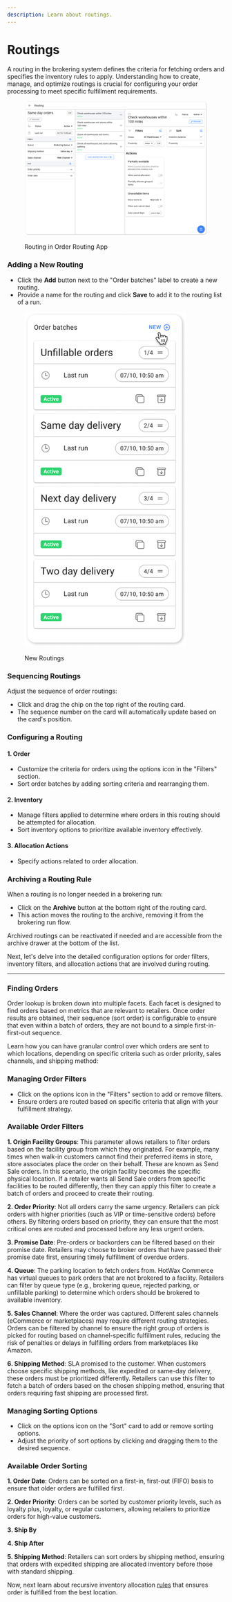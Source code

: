 ```yaml
---
description: Learn about routings.
---
```


# Routings

A routing in the brokering system defines the criteria for fetching orders and specifies the inventory rules to apply. Understanding how to create, manage, and optimize routings is crucial for configuring your order processing to meet specific fulfillment requirements.

<figure><img src="../.gitbook/assets/Routings.png" alt=""><figcaption><p>Routing in Order Routing App</p></figcaption></figure>

### Adding a New Routing

* Click the **Add** button next to the "Order batches" label to create a new routing.
* Provide a name for the routing and click **Save** to add it to the routing list of a run.

<figure><img src="../.gitbook/assets/Order Batches.png" alt="" width="375"><figcaption><p>New Routings</p></figcaption></figure>

### Sequencing Routings

Adjust the sequence of order routings:

* Click and drag the chip on the top right of the routing card.
* The sequence number on the card will automatically update based on the card's position.

### Configuring a Routing

#### 1. Order

* Customize the criteria for orders using the options icon in the "Filters" section.
* Sort order batches by adding sorting criteria and rearranging them.

#### 2. Inventory

* Manage filters applied to determine where orders in this routing should be attempted for allocation.
* Sort inventory options to prioritize available inventory effectively.

#### 3. Allocation Actions

* Specify actions related to order allocation.

### Archiving a Routing Rule

When a routing is no longer needed in a brokering run:

* Click on the **Archive** button at the bottom right of the routing card.
* This action moves the routing to the archive, removing it from the brokering run flow.

Archived routings can be reactivated if needed and are accessible from the archive drawer at the bottom of the list.

Next, let's delve into the detailed configuration options for order filters, inventory filters, and allocation actions that are involved during routing.

***

### Finding Orders

Order lookup is broken down into multiple facets. Each facet is designed to find orders based on metrics that are relevant to retailers. Once order results are obtained, their sequence (sort order) is configurable to ensure that even within a batch of orders, they are not bound to a simple first-in-first-out sequence.

Learn how you can have granular control over which orders are sent to which locations, depending on specific criteria such as order priority, sales channels, and shipping method:

### Managing Order Filters

* Click on the options icon in the "Filters" section to add or remove filters.
* Ensure orders are routed based on specific criteria that align with your fulfillment strategy.

### Available Order Filters

**1. Origin Facility Groups**: This parameter allows retailers to filter orders based on the facility group from which they originated. For example, many times when walk-in customers cannot find their preferred items in store, store associates place the order on their behalf. These are known as Send Sale orders. In this scenario, the origin facility becomes the specific physical location. If a retailer wants all Send Sale orders from specific facilities to be routed differently, then they can apply this filter to create a batch of orders and proceed to create their routing.

**2. Order Priority**: Not all orders carry the same urgency. Retailers can pick orders with higher priorities (such as VIP or time-sensitive orders) before others. By filtering orders based on priority, they can ensure that the most critical ones are routed and processed before any less urgent orders.

**3. Promise Date**: Pre-orders or backorders can be filtered based on their promise date. Retailers may choose to broker orders that have passed their promise date first, ensuring timely fulfillment of overdue orders.

**4. Queue**: The parking location to fetch orders from. HotWax Commerce has virtual queues to park orders that are not brokered to a facility. Retailers can filter by queue type (e.g., brokering queue, rejected parking, or unfillable parking) to determine which orders should be brokered to available inventory.

**5. Sales Channel**: Where the order was captured. Different sales channels (eCommerce or marketplaces) may require different routing strategies. Orders can be filtered by channel to ensure the right group of orders is picked for routing based on channel-specific fulfillment rules, reducing the risk of penalties or delays in fulfilling orders from marketplaces like Amazon.

**6. Shipping Method**: SLA promised to the customer. When customers choose specific shipping methods, like expedited or same-day delivery, these orders must be prioritized differently. Retailers can use this filter to fetch a batch of orders based on the chosen shipping method, ensuring that orders requiring fast shipping are processed first.

### Managing Sorting Options

* Click on the options icon on the "Sort" card to add or remove sorting options.
* Adjust the priority of sort options by clicking and dragging them to the desired sequence.

### Available Order Sorting

**1. Order Date**: Orders can be sorted on a first-in, first-out (FIFO) basis to ensure that older orders are fulfilled first.

**2. Order Priority**: Orders can be sorted by customer priority levels, such as loyalty plus, loyalty, or regular customers, allowing retailers to prioritize orders for high-value customers.

**3. Ship By**

**4. Ship After**

**5. Shipping Method**: Retailers can sort orders by shipping method, ensuring that orders with expedited shipping are allocated inventory before those with standard shipping.

Now, next learn about recursive inventory allocation [rules](rules.md) that ensures order is fulfilled from the best location.
